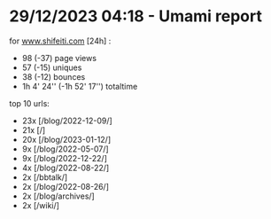 # 29/12/2023 04:18 - Umami report
for www.shifeiti.com [24h] :

 - 98 (-37) page views
 - 57 (-15) uniques
 - 38 (-12) bounces
 - 1h 4' 24'' (-1h 52' 17'') totaltime


top 10 urls:
 - 23x [/blog/2022-12-09/]
 - 21x [/]
 - 20x [/blog/2023-01-12/]
 - 9x [/blog/2022-05-07/]
 - 9x [/blog/2022-12-22/]
 - 4x [/blog/2022-08-22/]
 - 2x [/bbtalk/]
 - 2x [/blog/2022-08-26/]
 - 2x [/blog/archives/]
 - 2x [/wiki/]


